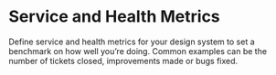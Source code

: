 # Service and Health Metrics

Define service and health metrics for your design system to set a benchmark on how well you’re doing. Common examples can be the number of tickets closed, improvements made or bugs fixed.
